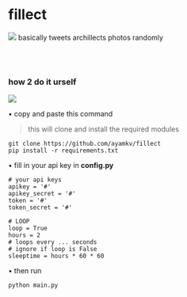 # fillect
<img src="https://img.shields.io/badge/needs-imrpovement-purple?style=flat-square"/>
basically tweets archillects photos randomly

‎
‎<br>
‎
‎
### how 2 do it urself 
<img src="https://img.shields.io/badge/termux-only-grey?style=flat-square"/>

• copy and paste this command <br>
> this will clone and install the required modules
```
git clone https://github.com/ayamkv/fillect
pip install -r requirements.txt

```

• fill in your api key in **config.py**


```
# your api keys
apikey = '#'
apikey_secret = '#'
token = '#'
token_secret = '#'

# LOOP 
loop = True
hours = 2   
# loops every ... seconds 
# ignore if loop is False
sleeptime = hours * 60 * 60

```
• then run 
```
python main.py
```

